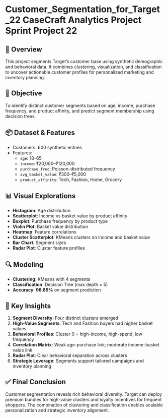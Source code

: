 # Customer_Segmentation_for_Target_22 CaseCraft Analytics Project Sprint Project 22

## 🧬 Overview  
This project segments Target’s customer base using synthetic demographic and behavioral data. It combines clustering, visualization, and classification to uncover actionable customer profiles for personalized marketing and inventory planning.

## 🎯 Objective  
To identify distinct customer segments based on age, income, purchase frequency, and product affinity, and predict segment membership using decision trees.

## 📦 Dataset & Features  
- Customers: 600 synthetic entries  
- Features:  
  - `age`: 18–65  
  - `income`: ₹20,000–₹120,000  
  - `purchase_freq`: Poisson-distributed frequency  
  - `avg_basket_value`: ₹300–₹5,000  
  - `product_affinity`: Tech, Fashion, Home, Grocery

## 📊 Visual Explorations  
- **Histogram**: Age distribution  
- **Scatterplot**: Income vs basket value by product affinity  
- **Boxplot**: Purchase frequency by product type  
- **Violin Plot**: Basket value distribution  
- **Heatmap**: Feature correlations  
- **Cluster Scatterplot**: KMeans clusters on income and basket value  
- **Bar Chart**: Segment sizes  
- **Radar Plot**: Cluster feature profiles

## 🔍 Modeling  
- **Clustering**: KMeans with 4 segments  
- **Classification**: Decision Tree (max depth = 5)  
- **Accuracy**: **98.89%** on segment prediction

## 🧠 Key Insights  
1. **Segment Diversity**: Four distinct clusters emerged  
2. **High-Value Segments**: Tech and Fashion buyers had higher basket values  
3. **Behavioral Profiles**: Cluster 0 = high-income, high-spend, low frequency  
4. **Correlation Matrix**: Weak age-purchase link; moderate income-basket value link  
5. **Radar Plot**: Clear behavioral separation across clusters  
6. **Strategic Leverage**: Segments support tailored campaigns and inventory planning

## ✅ Final Conclusion  
Customer segmentation reveals rich behavioral diversity. Target can deploy premium bundles for high-value clusters and loyalty incentives for frequent shoppers. The combination of clustering and classification enables scalable personalization and strategic inventory alignment.